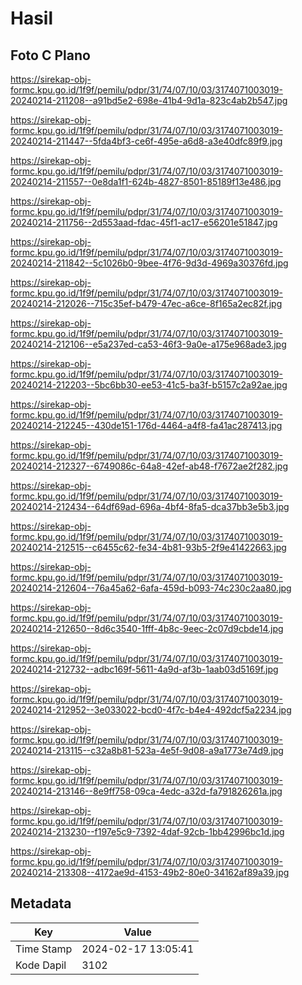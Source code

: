 # Hasil

## Foto C Plano

https://sirekap-obj-formc.kpu.go.id/1f9f/pemilu/pdpr/31/74/07/10/03/3174071003019-20240214-211208--a91bd5e2-698e-41b4-9d1a-823c4ab2b547.jpg

https://sirekap-obj-formc.kpu.go.id/1f9f/pemilu/pdpr/31/74/07/10/03/3174071003019-20240214-211447--5fda4bf3-ce6f-495e-a6d8-a3e40dfc89f9.jpg

https://sirekap-obj-formc.kpu.go.id/1f9f/pemilu/pdpr/31/74/07/10/03/3174071003019-20240214-211557--0e8da1f1-624b-4827-8501-85189f13e486.jpg

https://sirekap-obj-formc.kpu.go.id/1f9f/pemilu/pdpr/31/74/07/10/03/3174071003019-20240214-211756--2d553aad-fdac-45f1-ac17-e56201e51847.jpg

https://sirekap-obj-formc.kpu.go.id/1f9f/pemilu/pdpr/31/74/07/10/03/3174071003019-20240214-211842--5c1026b0-9bee-4f76-9d3d-4969a30376fd.jpg

https://sirekap-obj-formc.kpu.go.id/1f9f/pemilu/pdpr/31/74/07/10/03/3174071003019-20240214-212026--715c35ef-b479-47ec-a6ce-8f165a2ec82f.jpg

https://sirekap-obj-formc.kpu.go.id/1f9f/pemilu/pdpr/31/74/07/10/03/3174071003019-20240214-212106--e5a237ed-ca53-46f3-9a0e-a175e968ade3.jpg

https://sirekap-obj-formc.kpu.go.id/1f9f/pemilu/pdpr/31/74/07/10/03/3174071003019-20240214-212203--5bc6bb30-ee53-41c5-ba3f-b5157c2a92ae.jpg

https://sirekap-obj-formc.kpu.go.id/1f9f/pemilu/pdpr/31/74/07/10/03/3174071003019-20240214-212245--430de151-176d-4464-a4f8-fa41ac287413.jpg

https://sirekap-obj-formc.kpu.go.id/1f9f/pemilu/pdpr/31/74/07/10/03/3174071003019-20240214-212327--6749086c-64a8-42ef-ab48-f7672ae2f282.jpg

https://sirekap-obj-formc.kpu.go.id/1f9f/pemilu/pdpr/31/74/07/10/03/3174071003019-20240214-212434--64df69ad-696a-4bf4-8fa5-dca37bb3e5b3.jpg

https://sirekap-obj-formc.kpu.go.id/1f9f/pemilu/pdpr/31/74/07/10/03/3174071003019-20240214-212515--c6455c62-fe34-4b81-93b5-2f9e41422663.jpg

https://sirekap-obj-formc.kpu.go.id/1f9f/pemilu/pdpr/31/74/07/10/03/3174071003019-20240214-212604--76a45a62-6afa-459d-b093-74c230c2aa80.jpg

https://sirekap-obj-formc.kpu.go.id/1f9f/pemilu/pdpr/31/74/07/10/03/3174071003019-20240214-212650--8d6c3540-1fff-4b8c-9eec-2c07d9cbde14.jpg

https://sirekap-obj-formc.kpu.go.id/1f9f/pemilu/pdpr/31/74/07/10/03/3174071003019-20240214-212732--adbc169f-5611-4a9d-af3b-1aab03d5169f.jpg

https://sirekap-obj-formc.kpu.go.id/1f9f/pemilu/pdpr/31/74/07/10/03/3174071003019-20240214-212952--3e033022-bcd0-4f7c-b4e4-492dcf5a2234.jpg

https://sirekap-obj-formc.kpu.go.id/1f9f/pemilu/pdpr/31/74/07/10/03/3174071003019-20240214-213115--c32a8b81-523a-4e5f-9d08-a9a1773e74d9.jpg

https://sirekap-obj-formc.kpu.go.id/1f9f/pemilu/pdpr/31/74/07/10/03/3174071003019-20240214-213146--8e9ff758-09ca-4edc-a32d-fa791826261a.jpg

https://sirekap-obj-formc.kpu.go.id/1f9f/pemilu/pdpr/31/74/07/10/03/3174071003019-20240214-213230--f197e5c9-7392-4daf-92cb-1bb42996bc1d.jpg

https://sirekap-obj-formc.kpu.go.id/1f9f/pemilu/pdpr/31/74/07/10/03/3174071003019-20240214-213308--4172ae9d-4153-49b2-80e0-34162af89a39.jpg


## Metadata

| Key        | Value               |
| ---------- | ------------------- |
| Time Stamp | 2024-02-17 13:05:41 |
| Kode Dapil | 3102                |



